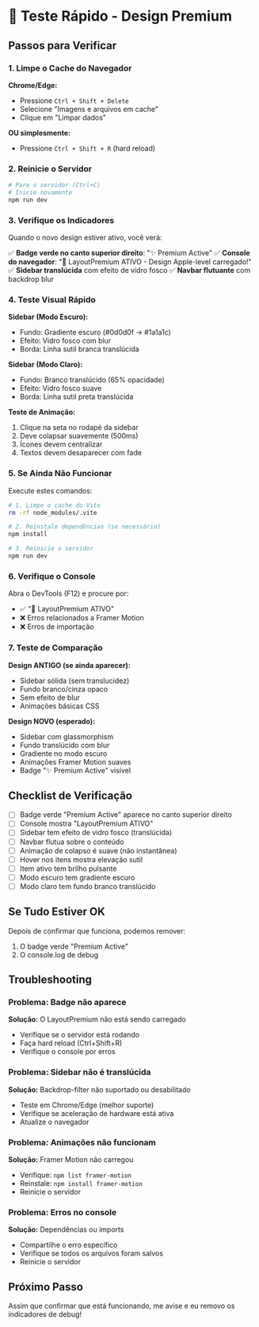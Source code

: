 # 🧪 Teste Rápido - Design Premium

## Passos para Verificar

### 1. Limpe o Cache do Navegador

**Chrome/Edge:**
- Pressione `Ctrl + Shift + Delete`
- Selecione "Imagens e arquivos em cache"
- Clique em "Limpar dados"

**OU simplesmente:**
- Pressione `Ctrl + Shift + R` (hard reload)

### 2. Reinicie o Servidor

```bash
# Pare o servidor (Ctrl+C)
# Inicie novamente
npm run dev
```

### 3. Verifique os Indicadores

Quando o novo design estiver ativo, você verá:

✅ **Badge verde no canto superior direito**: "✨ Premium Active"
✅ **Console do navegador**: "🎨 LayoutPremium ATIVO - Design Apple-level carregado!"
✅ **Sidebar translúcida** com efeito de vidro fosco
✅ **Navbar flutuante** com backdrop blur

### 4. Teste Visual Rápido

**Sidebar (Modo Escuro):**
- Fundo: Gradiente escuro (#0d0d0f → #1a1a1c)
- Efeito: Vidro fosco com blur
- Borda: Linha sutil branca translúcida

**Sidebar (Modo Claro):**
- Fundo: Branco translúcido (65% opacidade)
- Efeito: Vidro fosco suave
- Borda: Linha sutil preta translúcida

**Teste de Animação:**
1. Clique na seta no rodapé da sidebar
2. Deve colapsar suavemente (500ms)
3. Ícones devem centralizar
4. Textos devem desaparecer com fade

### 5. Se Ainda Não Funcionar

Execute estes comandos:

```bash
# 1. Limpe o cache do Vite
rm -rf node_modules/.vite

# 2. Reinstale dependências (se necessário)
npm install

# 3. Reinicie o servidor
npm run dev
```

### 6. Verifique o Console

Abra o DevTools (F12) e procure por:
- ✅ "🎨 LayoutPremium ATIVO"
- ❌ Erros relacionados a Framer Motion
- ❌ Erros de importação

### 7. Teste de Comparação

**Design ANTIGO (se ainda aparecer):**
- Sidebar sólida (sem translucidez)
- Fundo branco/cinza opaco
- Sem efeito de blur
- Animações básicas CSS

**Design NOVO (esperado):**
- Sidebar com glassmorphism
- Fundo translúcido com blur
- Gradiente no modo escuro
- Animações Framer Motion suaves
- Badge "✨ Premium Active" visível

## Checklist de Verificação

- [ ] Badge verde "Premium Active" aparece no canto superior direito
- [ ] Console mostra "LayoutPremium ATIVO"
- [ ] Sidebar tem efeito de vidro fosco (translúcida)
- [ ] Navbar flutua sobre o conteúdo
- [ ] Animação de colapso é suave (não instantânea)
- [ ] Hover nos itens mostra elevação sutil
- [ ] Item ativo tem brilho pulsante
- [ ] Modo escuro tem gradiente escuro
- [ ] Modo claro tem fundo branco translúcido

## Se Tudo Estiver OK

Depois de confirmar que funciona, podemos remover:
1. O badge verde "Premium Active"
2. O console.log de debug

## Troubleshooting

### Problema: Badge não aparece
**Solução:** O LayoutPremium não está sendo carregado
- Verifique se o servidor está rodando
- Faça hard reload (Ctrl+Shift+R)
- Verifique o console por erros

### Problema: Sidebar não é translúcida
**Solução:** Backdrop-filter não suportado ou desabilitado
- Teste em Chrome/Edge (melhor suporte)
- Verifique se aceleração de hardware está ativa
- Atualize o navegador

### Problema: Animações não funcionam
**Solução:** Framer Motion não carregou
- Verifique: `npm list framer-motion`
- Reinstale: `npm install framer-motion`
- Reinicie o servidor

### Problema: Erros no console
**Solução:** Dependências ou imports
- Compartilhe o erro específico
- Verifique se todos os arquivos foram salvos
- Reinicie o servidor

## Próximo Passo

Assim que confirmar que está funcionando, me avise e eu removo os indicadores de debug!

